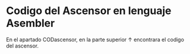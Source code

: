 # Codigo del Ascensor en lenguaje Asembler

En el apartado CODascensor, en la parte superior ↑ encontrara el codigo del ascensor.

